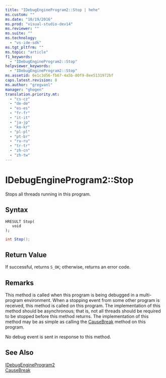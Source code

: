 ```yaml
---
title: "IDebugEngineProgram2::Stop | hehe"
ms.custom: ""
ms.date: "10/19/2016"
ms.prod: "visual-studio-dev14"
ms.reviewer: ""
ms.suite: ""
ms.technology: 
  - "vs-ide-sdk"
ms.tgt_pltfrm: ""
ms.topic: "article"
f1_keywords: 
  - "IDebugEngineProgram2::Stop"
helpviewer_keywords: 
  - "IDebugEngineProgram2::Stop"
ms.assetid: 6e1c3d56-fb67-4a5b-80f9-8ee5131972bf
caps.latest.revision: 8
ms.author: "gregvanl"
manager: "ghogen"
translation.priority.mt: 
  - "cs-cz"
  - "de-de"
  - "es-es"
  - "fr-fr"
  - "it-it"
  - "ja-jp"
  - "ko-kr"
  - "pl-pl"
  - "pt-br"
  - "ru-ru"
  - "tr-tr"
  - "zh-cn"
  - "zh-tw"
---
```

# IDebugEngineProgram2::Stop
Stops all threads running in this program.  
  
## Syntax  
  
```cpp#  
HRESULT Stop(   
   void   
);  
```  
  
```c#  
int Stop();  
```  
  
## Return Value  
 If successful, returns `S_OK`; otherwise, returns an error code.  
  
## Remarks  
 This method is called when this program is being debugged in a multi-program environment. When a stopping event from some other program is received, this method is called on this program. The implementation of this method should be asynchronous; that is, not all threads should be required to be stopped before this method returns. The implementation of this method may be as simple as calling the [CauseBreak](../extensibility-debugger-reference/idebugprogram2--causebreak.md) method on this program.  
  
 No debug event is sent in response to this method.  
  
## See Also  
 [IDebugEngineProgram2](../extensibility-debugger-reference/idebugengineprogram2.md)   
 [CauseBreak](../extensibility-debugger-reference/idebugprogram2--causebreak.md)